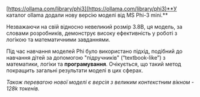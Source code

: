 <!--
date: 2024-04-24T16:58:22
-->

 [https://ollama.com/library/phi3](https://ollama.com/library/phi3)**У каталог ollama додали нову версію моделі від MS Phi-3 mini.**

Незважаючи на свій відносно невеликий розмір 3.8B, ця модель, за словами розробників, демонструє високу ефективність у роботі з логікою та математичними завданнями.

Під час навчання моделей Phi було використано підхід, подібний до навчання дітей за допомогою "підручників" (“textbook-like”) з математики, логіки та **програмування**. Очікується, що такий метод покращить загальні результати моделі в цих сферах.

_Також перевагою нової моделі є версія з великим контекстним вікном -  128k токенів._